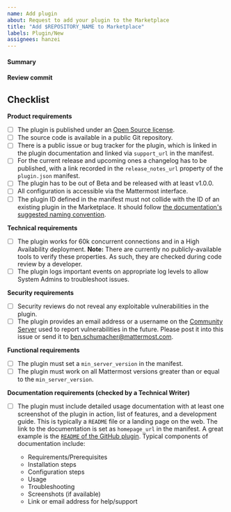 ```yaml
---
name: Add plugin
about: Request to add your plugin to the Marketplace
title: "Add $REPOSITORY_NAME to Marketplace"
labels: Plugin/New
assignees: hanzei
---
```


<!--
Thank you very for submitting your plugin for consideration! A review process is required to ensure your plugin adheres to the quality standard of the Marketplace. This process may take a couple of weeks depending on Mattermost staff availability and any changes that are required.
Read https://developers.mattermost.com/extend/plugins/community-plugin-marketplace/ before submitting your plugin.
-->

#### Summary
<!--
A brief description what your plugin does. Consider including screenshots to help illustrate.
-->

#### Review commit
<!--
Please link to an open source repository and release that should be used for review. As Mattermost code reviews and builds all plugins itself when listing in the Marketplace, the link cannot point at an already-built plugin.
-->

## Checklist
<!--
Go through this checklist and confirm every item. 

It's fine if your plugin doesn't fulfill every item (e.g. it isn't production ready yet). You can still submit it! You can also still do code changes while the plugin is in review and fix issues on the fly.

Even if your plugin isn't production-ready, it might still be added to the Marketplace as "Beta". See https://developers.mattermost.com/extend/plugins/community-plugin-marketplace/#beta-plugins for more details.

If your plugin isn't production-ready, please leave a comment stating whether you plan to fulfill the whole checklist or submit a "Beta" plugin.
-->

**Product requirements**

- [ ] The plugin is published under an [Open Source license](https://opensource.org/licenses/alphabetical).
- [ ] The source code is available in a public Git repository.
- [ ] There is a public issue or bug tracker for the plugin, which is linked in the plugin documentation and linked via `support_url` in the manifest.
- [ ] For the current release and upcoming ones a changelog has to be published, with a link recorded in the `release_notes_url` property of the `plugin.json` manifest.
- [ ] The plugin has to be out of Beta and be released with at least v1.0.0.
- [ ] All configuration is accessible via the Mattermost interface.
- [ ] The plugin ID defined in the manifest must not collide with the ID of an existing plugin in the Marketplace. It should follow [the documentation's suggested naming convention](https://developers.mattermost.com/extend/plugins/manifest-reference/#id).

**Technical requirements**

- [ ] The plugin works for 60k concurrent connections and in a High Availability deployment. **Note:** There are currently no publicly-available tools to verify these properties. As such, they are checked during code review by a developer.
- [ ] The plugin logs important events on appropriate log levels to allow System Admins to troubleshoot issues.

**Security requirements**

- [ ] Security reviews do not reveal any exploitable vulnerabilities in the plugin.
- [ ] The plugin provides an email address or a username on the [Community Server](https://community.mattermost.com) used to report vulnerabilities in the future. Please post it into this issue or send it to ben.schumacher@mattermost.com.

**Functional requirements**

- [ ] The plugin must set a `min_server_version` in the manifest.
- [ ] The plugin must work on all Mattermost versions greater than or equal to the `min_server_version`.

**Documentation requirements (checked by a Technical Writer)**

- [ ] The plugin must include detailed usage documentation with at least one screenshot of the plugin in action, list of features, and a development guide. This is typically a `README` file or a landing page on the web. The link to the documentation is set as `homepage_url` in the manifest. A great example is the [`README` of the GitHub plugin](https://github.com/mattermost/mattermost-plugin-github/blob/master/README.md). Typical components of documentation include:

    * Requirements/Prerequisites
    * Installation steps
    * Configuration steps
    * Usage
    * Troubleshooting
    * Screenshots (if available)
    * Link or email address for help/support

